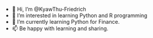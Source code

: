 - 👋 Hi, I’m @KyawThu-Friedrich
- 👀 I’m interested in learning Python and R programming
- 🌱 I’m currently learning Python for Finance.
- 📫 Be happy with learning and sharing.

<!---
KyawThu-Friedrich/KyawThu-Friedrich is a ✨ special ✨ repository because its `README.md` (this file) appears on your GitHub profile.
You can click the Preview link to take a look at your changes.
--->
